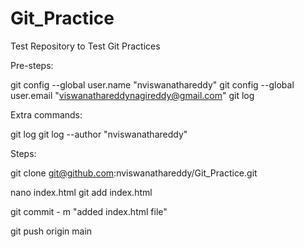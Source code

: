 # Git_Practice
Test Repository to Test Git Practices


Pre-steps:

git config --global user.name "nviswanathareddy"
git config --global user.email "viswanathareddynagireddy@gmail.com"
git log

Extra commands:

git log
git log --author "nviswanathareddy"

Steps:

git clone git@github.com:nviswanathareddy/Git_Practice.git

nano index.html
git add index.html

git commit - m "added index.html file"

git push origin main